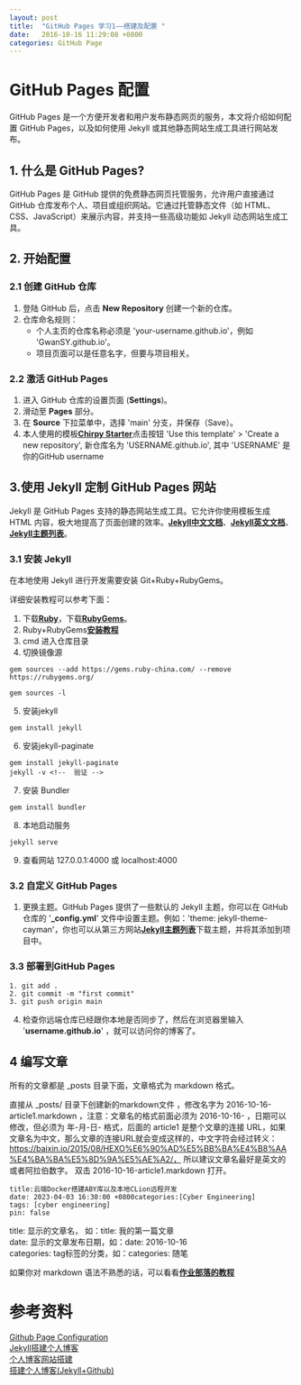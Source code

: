 ```yaml
---
layout: post
title:  "GitHub Pages 学习1——搭建及配置 "
date:   2016-10-16 11:29:08 +0800
categories: GitHub Page
---
```


# GitHub Pages 配置
GitHub Pages 是一个方便开发者和用户发布静态网页的服务，本文将介绍如何配置 GitHub Pages，以及如何使用 Jekyll 或其他静态网站生成工具进行网站发布。

## 1. 什么是 GitHub Pages?
GitHub Pages 是 GitHub 提供的免费静态网页托管服务，允许用户直接通过 GitHub 仓库发布个人、项目或组织网站。它通过托管静态文件（如 HTML、CSS、JavaScript）来展示内容，并支持一些高级功能如 Jekyll 动态网站生成工具。

## 2. 开始配置
### 2.1 创建 GitHub 仓库
1. 登陆 GitHub 后，点击 **New Repository** 创建一个新的仓库。
2. 仓库命名规则：  
   - 个人主页的仓库名称必须是 'your-username.github.io'，例如 'GwanSY.github.io'。
   - 项目页面可以是任意名字，但要与项目相关。

### 2.2 激活 GitHub Pages
1. 进入 GitHub 仓库的设置页面 (**Settings**)。
2. 滑动至 **Pages** 部分。
3. 在 **Source** 下拉菜单中，选择 'main' 分支，并保存（Save）。
4. 本人使用的模板[**Chirpy Starter**](https://github.com/cotes2020/chirpy-starter/)点击按钮 'Use this template' > 'Create a new repository', 新仓库名为 'USERNAME.github.io', 其中 'USERNAME' 是你的GitHub username
<!-- 4. GitHub Pages 服务会自动生成并发布静态网站，你可以在几分钟后通过 `https://your-username.github.io` 访问。 -->

## 3.使用 Jekyll 定制 GitHub Pages 网站
Jekyll 是 GitHub Pages 支持的静态网站生成工具。它允许你使用模板生成 HTML 内容，极大地提高了页面创建的效率。[**Jekyll中文文档**](https://jekyll.bootcss.com/)、[**Jekyll英文文档**](https://jekyllrb.com/)、[**Jekyll主题列表**](https://jekyllthemes.org/)。

### 3.1 安装 Jekyll

在本地使用 Jekyll 进行开发需要安装 Git+Ruby+RubyGems。

详细安装教程可以参考下面：
1. 下载[**Ruby**](https://rubyinstaller.org/downloads/)，下载[**RubyGems**](https://rubygems.org/pages/download)。
2. Ruby+RubyGems[**安装教程**](https://blog.csdn.net/qq_32454347/article/details/87968706)
3. cmd 进入仓库目录
4. 切换镜像源

```
gem sources --add https://gems.ruby-china.com/ --remove https://rubygems.org/

gem sources -l
```

5. 安装jekyll

```
gem install jekyll
```

6. 安装jekyll-paginate

```
gem install jekyll-paginate
jekyll -v <!--  验证 -->
```

7. 安装 Bundler

```
gem install bundler 
```

8. 本地启动服务

```
jekyll serve 
```

9. 查看网站
127.0.0.1:4000 或 localhost:4000

### 3.2 自定义 GitHub Pages
1. 更换主题。GitHub Pages 提供了一些默认的 Jekyll 主题，你可以在 GitHub 仓库的 '**_config.yml**' 文件中设置主题。例如：'theme: jekyll-theme-cayman'，你也可以从第三方网站[**Jekyll主题列表**](https://jekyllthemes.org/)下载主题，并将其添加到项目中。

### 3.3 部署到GitHub Pages

```
1. git add .
2. git commit -m "first commit"
3. git push origin main
```

4. 检查你远端仓库已经跟你本地是否同步了，然后在浏览器里输入 '**username.github.io**' ，就可以访问你的博客了。

## 4 编写文章
所有的文章都是 _posts 目录下面，文章格式为 markdown 格式。

直接从 _posts/ 目录下创建新的markdown文件 ，修改名字为 2016-10-16-article1.markdown ，注意：文章名的格式前面必须为 2016-10-16- ，日期可以修改，但必须为 年-月-日- 格式，后面的 article1 是整个文章的连接 URL，如果文章名为中文，那么文章的连接URL就会变成这样的，中文字符会经过转义：https://baixin.io/2015/08/HEXO%E6%90%AD%E5%BB%BA%E4%B8%AA%E4%BA%BA%E5%8D%9A%E5%AE%A2/， 所以建议文章名最好是英文的或者阿拉伯数字。 双击 2016-10-16-article1.markdown 打开。

```
title:云端Docker搭建ABY库以及本地CLion远程开发
date: 2023-04-03 16:30:00 +0800categories:[Cyber Engineering]
tags: [cyber engineering]
pin: false
```

title: 显示的文章名， 如：title: 我的第一篇文章<br>
date: 显示的文章发布日期，如：date: 2016-10-16<br>
categories: tag标签的分类，如：categories: 随笔<br>

如果你对 markdown 语法不熟悉的话，可以看看[**作业部落的教程**](https://www.zybuluo.com/)

# 参考资料
[Github Page Configuration](https://country-if.github.io/posts/github-page-configuration/)<br>
[Jekyll搭建个人博客](https://www.jianshu.com/p/245aabdace05)<br>
[个人博客网站搭建](https://zhuanlan.zhihu.com/p/87225594)<br>
[搭建个人博客(Jekyll+Github)](https://blog.csdn.net/m0_46578941/article/details/126489793)
